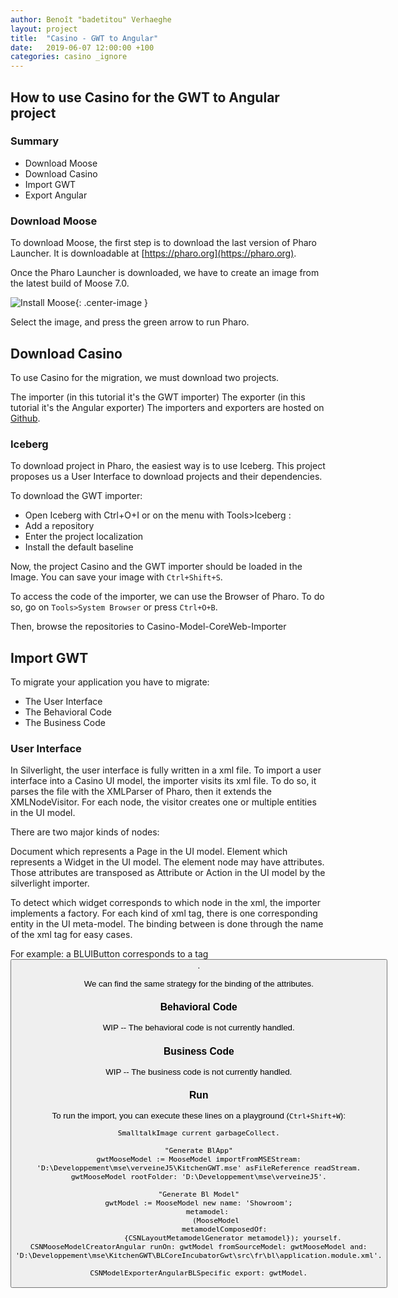 ```yaml
---
author: Benoît "badetitou" Verhaeghe
layout: project
title:  "Casino - GWT to Angular"
date:   2019-06-07 12:00:00 +100
categories: casino _ignore
---
```


## How to use Casino for the GWT to Angular project

### Summary

- Download Moose
- Download Casino
- Import GWT
- Export Angular

### Download Moose

To download Moose, the first step is to download the last version of Pharo Launcher.
It is downloadable at [https://pharo.org](https://pharo.org).

Once the Pharo Launcher is downloaded, we have to create an image from the latest build of Moose 7.0.

![Install Moose](../img/mooseInstall.png){: .center-image }
 
Select the image, and press the green arrow to run Pharo.

## Download Casino

To use Casino for the migration, we must download two projects.

The importer (in this tutorial it's the GWT importer)
The exporter (in this tutorial it's the Angular exporter)
The importers and exporters are hosted on [Github](https://github.com/search?q=user:badetitou+Casino).

### Iceberg
  
To download project in Pharo, the easiest way is to use Iceberg. This project proposes us a User Interface to download projects and their dependencies.

To download the GWT importer:

- Open Iceberg with Ctrl+O+I or on the menu with Tools>Iceberg :
- Add a repository
- Enter the project localization
- Install the default baseline

Now, the project Casino and the GWT importer should be loaded in the Image. You can save your image with `Ctrl+Shift+S`.

To access the code of the importer, we can use the Browser of Pharo. To do so, go on `Tools>System Browser` or press `Ctrl+O+B`.

Then, browse the repositories to Casino-Model-CoreWeb-Importer

## Import GWT
  
To migrate your application you have to migrate:

- The User Interface
- The Behavioral Code
- The Business Code

### User Interface

In Silverlight, the user interface is fully written in a xml file. To import a user interface into a Casino UI model, the importer visits its xml file. To do so, it parses the file with the XMLParser of Pharo, then it extends the XMLNodeVisitor. For each node, the visitor creates one or multiple entities in the UI model.

There are two major kinds of nodes:

Document which represents a Page in the UI model.
Element which represents a Widget in the UI model.
The element node may have attributes. Those attributes are transposed as Attribute or Action in the UI model by the silverlight importer.

To detect which widget corresponds to which node in the xml, the importer implements a factory. For each kind of xml tag, there is one corresponding entity in the UI meta-model. The binding between is done through the name of the xml tag for easy cases.

For example: a BLUIButton corresponds to a tag <Button>.

We can find the same strategy for the binding of the attributes.

### Behavioral Code

WIP -- The behavioral code is not currently handled.

### Business Code

WIP -- The business code is not currently handled.

### Run

To run the import, you can execute these lines on a playground (`Ctrl+Shift+W`):

```smalltalk
SmalltalkImage current garbageCollect.

"Generate BlApp"
gwtMooseModel := MooseModel importFromMSEStream:  'D:\Developpement\mse\verveineJ5\KitchenGWT.mse' asFileReference readStream.
gwtMooseModel rootFolder: 'D:\Developpement\mse\verveineJ5'.

"Generate Bl Model"
gwtModel := MooseModel new name: 'Showroom';
    metamodel:
        (MooseModel
            metamodelComposedOf:
                {CSNLayoutMetamodelGenerator metamodel}); yourself.
CSNMooseModelCreatorAngular runOn: gwtModel fromSourceModel: gwtMooseModel and:  'D:\Developpement\mse\KitchenGWT\BLCoreIncubatorGwt\src\fr\bl\application.module.xml'.

CSNModelExporterAngularBLSpecific export: gwtModel.
```
